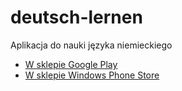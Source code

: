 deutsch-lernen
==============

Aplikacja do nauki języka niemieckiego

* [W sklepie Google Play](https://play.google.com/store/apps/details?id=com.pieszynski.hybrid.deutchlernen&hl=pl)
* [W sklepie Windows Phone Store](http://www.windowsphone.com/pl-pl/store/app/deutsch-mit-spa%C3%9F-lernen/545acf18-34c1-49ca-981c-508a204695b5)
